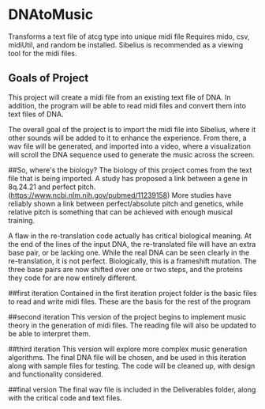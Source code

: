 # DNAtoMusic
Transforms a text file of atcg type into unique midi file
Requires mido, csv, midiUtil, and random be installed.  Sibelius is recommended as a viewing tool for the midi files.

## Goals of Project
This project will create a midi file from an existing text file of DNA.  In addition, the program will be able to read midi files and convert them into text files of DNA.

The overall goal of the project is to import the midi file into Sibelius, where it other sounds will be added to it to enhance the experience.  From there, a wav file will be generated, and imported into a video, where a visualization will scroll the DNA sequence used to generate the music across the screen.

##So, where's the biology?
The biology of this project comes from the text file that is being imported. A study has proposed a link between a gene in 8q.24.21 and perfect pitch. (https://www.ncbi.nlm.nih.gov/pubmed/11239158) More studies have reliably shown a link between perfect/absolute pitch and genetics, while relative pitch is something that can be achieved with enough musical training.

A flaw in the re-translation code actually has critical biological meaning.  At the end of the lines of the input DNA, the re-translated file will have an extra base pair, or be lacking one.  While the real DNA can be seen clearly in the re-translation, it is not perfect.  Biologically, this is a frameshift mutation.  The three base pairs are now shifted over one or two steps, and the proteins they code for are now entirely different.

##first iteration
Contained in the first iteration project folder is the basic files to read and write midi files.  These are the basis for the rest of the program

##second iteration
This version of the project begins to implement music theory in the generation of midi files.  The reading file will also be updated to be able to interpret them.

##third iteration
This version will explore more complex music generation algorithms.  The final DNA file will be chosen, and be used in this iteration along with sample files for testing.  The code will be cleaned up, with design and functionality considered.

##final version
The final wav file is included in the Deliverables folder, along with the critical code and text files.  
